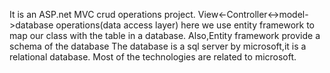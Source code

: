 It is an ASP.net MVC crud operations project.
View<-Controller<->model->database operations(data access layer)
here we use entity framework to map our class with the table in a database.
Also,Entity framework provide a schema of the database
The database is a sql server by microsoft,it is a relational database.
Most of the technologies are related to microsoft.
